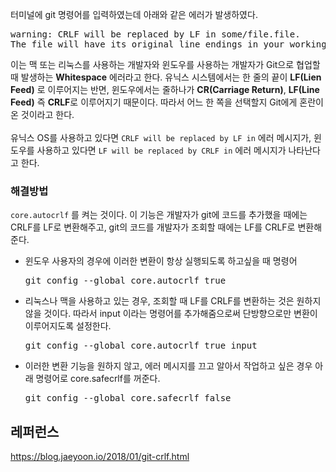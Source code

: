 터미널에 git 명령어를 입력하였는데 아래와 같은 에러가 발생하였다.
<pre>
warning: CRLF will be replaced by LF in some/file.file.
The file will have its original line endings in your working directory.
</pre>

이는 맥 또는 리눅스를 사용하는 개발자와 윈도우를 사용하는 개발자가 Git으로 협업할 때 발생하는 **Whitespace** 에러라고 한다. 유닉스 시스템에서는 한 줄의 끝이 **LF(Lien Feed)** 로 이루어지는 반면, 윈도우에서는 줄하나가 **CR(Carriage Return)**, **LF(Line Feed)** 즉 **CRLF**로 이루어지기 때문이다. 따라서 어느 한 쪽을 선택할지 Git에게 혼란이 온 것이라고 한다.<br><br>
유닉스 OS를 사용하고 있다면 ``CRLF will be replaced by LF in`` 에러 메시지가, 윈도우를 사용하고 있다면 ``LF will be replaced by CRLF in`` 에러 메시지가 나타난다고 한다.

<h3>해결방법</h3>

``core.autocrlf`` 를 켜는 것이다. 이 기능은 개발자가 git에 코드를 추가했을 때에는 CRLF를 LF로 변환해주고, git의 코드를 개발자가 조회할 때에는 LF를 CRLF로 변환해준다.

<ul>
  <li>
    윈도우 사용자의 경우에 이러한 변환이 항상 실행되도록 하고싶을 때 명령어
<pre>
git config --global core.autocrlf true
</pre>
  </li>
  <li>
    리눅스나 맥을 사용하고 있는 경우, 조회할 때 LF를 CRLF를 변환하는 것은 원하지 않을 것이다. 따라서 input 이라는 명령어를 추가해줌으로써 단방향으로만 변환이 이루어지도록 설정한다.
<pre>
git config --global core.autocrlf true input
</pre>
  </li>
  <li>
    이러한 변환 기능을 원하지 않고, 에러 메시지를 끄고 알아서 작업하고 싶은 경우 아래 명령어로 core.safecrlf를 꺼준다.
<pre>
git config --global core.safecrlf false
</pre>
  </li>
</ul>

## 레퍼런스
https://blog.jaeyoon.io/2018/01/git-crlf.html
